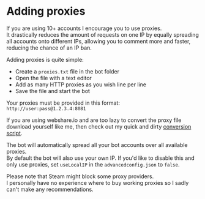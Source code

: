 # Adding proxies
If you are using 10+ accounts I encourage you to use proxies.  
It drastically reduces the amount of requests on one IP by equally spreading all accounts onto different IPs, allowing you to comment more and faster, reducing the chance of an IP ban.  
  
Adding proxies is quite simple:  
- Create a `proxies.txt` file in the bot folder  
- Open the file with a text editor  
- Add as many HTTP proxies as you wish line per line  
- Save the file and start the bot  
  
Your proxies must be provided in this format: `http://user:pass@1.2.3.4:8081`  

If you are using webshare.io and are too lazy to convert the proxy file download yourself like me, then check out my quick and dirty [conversion script](https://github.com/HerrEurobeat/webshare-proxies-file-converter).  

The bot will automatically spread all your bot accounts over all available proxies.  
By default the bot will also use your own IP. If you'd like to disable this and only use proxies, set `useLocalIP` in the `advancedconfig.json` to `false`.

Please note that Steam might block some proxy providers.  
I personally have no experience where to buy working proxies so I sadly can't make any recommendations.  